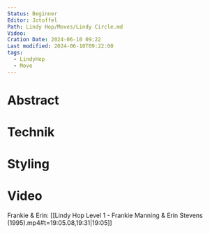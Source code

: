 ```yaml
---
Status: Beginner
Editor: Jotoffel
Path: Lindy Hop/Moves/Lindy Circle.md
Video: 
Cration Date: 2024-06-10 09:22
Last modified: 2024-06-10T09:22:00
tags:
  - LindyHop
  - Move
---
```

# Abstract

# Technik

# Styling

# Video

Frankie & Erin: [[Lindy Hop Level 1 - Frankie Manning & Erin Stevens (1995).mp4#t=19:05.08,19:31|19:05]] 
